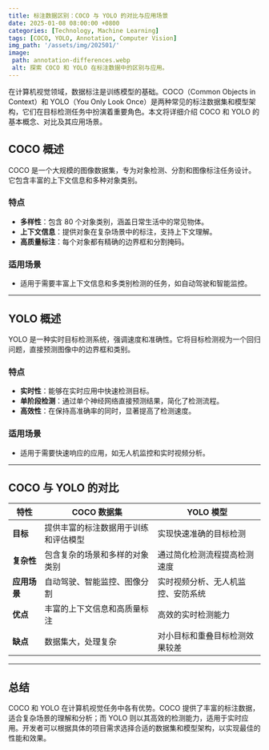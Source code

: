 ```yaml
---
title: 标注数据区别：COCO 与 YOLO 的对比与应用场景
date: 2025-01-08 08:00:00 +0800
categories: [Technology, Machine Learning]
tags: [COCO, YOLO, Annotation, Computer Vision]
img_path: '/assets/img/202501/'
image:
 path: annotation-differences.webp
 alt: 探索 COCO 和 YOLO 在标注数据中的区别与应用。
---
```


在计算机视觉领域，数据标注是训练模型的基础。COCO（Common Objects in Context）和 YOLO（You Only Look Once）是两种常见的标注数据集和模型架构，它们在目标检测任务中扮演着重要角色。本文将详细介绍 COCO 和 YOLO 的基本概念、对比及其应用场景。

## COCO 概述

COCO 是一个大规模的图像数据集，专为对象检测、分割和图像标注任务设计。它包含丰富的上下文信息和多种对象类别。

### 特点
- **多样性**：包含 80 个对象类别，涵盖日常生活中的常见物体。
- **上下文信息**：提供对象在复杂场景中的标注，支持上下文理解。
- **高质量标注**：每个对象都有精确的边界框和分割掩码。

### 适用场景
- 适用于需要丰富上下文信息和多类别检测的任务，如自动驾驶和智能监控。

---

## YOLO 概述

YOLO 是一种实时目标检测系统，强调速度和准确性。它将目标检测视为一个回归问题，直接预测图像中的边界框和类别。

### 特点
- **实时性**：能够在实时应用中快速检测目标。
- **单阶段检测**：通过单个神经网络直接预测结果，简化了检测流程。
- **高效性**：在保持高准确率的同时，显著提高了检测速度。

### 适用场景
- 适用于需要快速响应的应用，如无人机监控和实时视频分析。

---

## COCO 与 YOLO 的对比

| 特性          | COCO 数据集                          | YOLO 模型                          |
|---------------|--------------------------------------|------------------------------------|
| **目标**      | 提供丰富的标注数据用于训练和评估模型 | 实现快速准确的目标检测              |
| **复杂性**    | 包含复杂的场景和多样的对象类别        | 通过简化检测流程提高检测速度        |
| **应用场景**  | 自动驾驶、智能监控、图像分割          | 实时视频分析、无人机监控、安防系统  |
| **优点**      | 丰富的上下文信息和高质量标注          | 高效的实时检测能力                  |
| **缺点**      | 数据集大，处理复杂                    | 对小目标和重叠目标检测效果较差      |

---

## 总结

COCO 和 YOLO 在计算机视觉任务中各有优势。COCO 提供了丰富的标注数据，适合复杂场景的理解和分析；而 YOLO 则以其高效的检测能力，适用于实时应用。开发者可以根据具体的项目需求选择合适的数据集和模型架构，以实现最佳的性能和效果。 